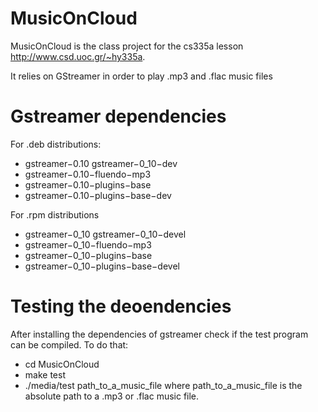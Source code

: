 MusicOnCloud
============

MusicOnCloud is the class project for the cs335a lesson http://www.csd.uoc.gr/~hy335a. 

It relies on GStreamer in order to play .mp3 and .flac music files

Gstreamer dependencies
============

For .deb distributions:
* gstreamer−0.10 gstreamer−0_10−dev
* gstreamer−0.10−fluendo−mp3
* gstreamer−0.10−plugins−base
* gstreamer−0.10−plugins−base−dev


For .rpm distributions
* gstreamer−0_10 gstreamer−0_10−devel
* gstreamer−0_10−fluendo−mp3
* gstreamer−0_10−plugins−base
* gstreamer−0_10−plugins−base−devel

Testing the deoendencies
============
After installing the dependencies of gstreamer check if the test program can be compiled.
To do that:
* cd MusicOnCloud
* make test
* ./media/test path_to_a_music_file
where path_to_a_music_file is the absolute path to a .mp3 or .flac music file.
